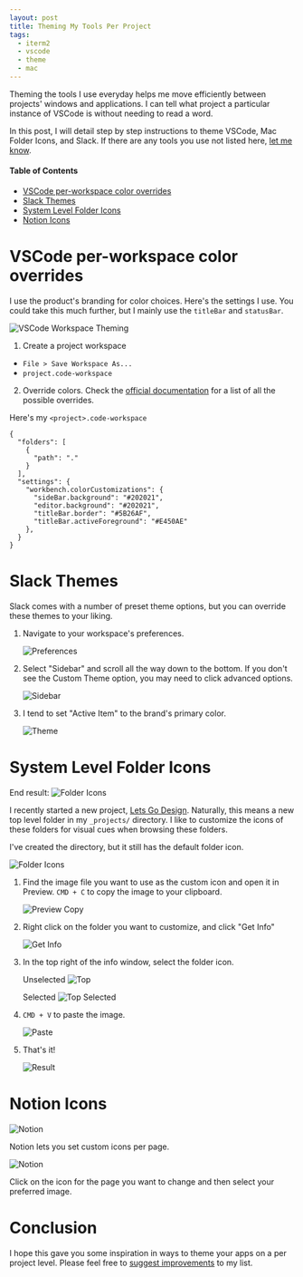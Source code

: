 ```yaml
---
layout: post
title: Theming My Tools Per Project
tags:
  - iterm2
  - vscode
  - theme
  - mac
---
```


Theming the tools I use everyday helps me move efficiently between projects' windows and applications. I can tell what project a particular instance of VSCode is without needing to read a word.

In this post, I will detail step by step instructions to theme VSCode, Mac Folder Icons, and Slack. If there are any tools you use not listed here, [let me know](https://twitter.com/attackrunryan).

#### Table of Contents

- [VSCode per-workspace color overrides](#vscode)
- [Slack Themes](#slack)
- [System Level Folder Icons](#system)
- [Notion Icons](#notion)


# <a name="vscode">VSCode per-workspace color overrides
I use the product's branding for color choices. Here's the settings I use. You could take this much further, but I mainly use the `titleBar` and `statusBar`.

![VSCode Workspace Theming](/images/vscode-theming.png)

1. Create a project workspace
  - `File > Save Workspace As...` 
  - `project.code-workspace`

2. Override colors. Check the [official documentation](https://code.visualstudio.com/api/references/theme-color) for a list of all the possible overrides.

Here's my `<project>.code-workspace`
```
{
  "folders": [
    {
      "path": "."
    }
  ],
  "settings": {
    "workbench.colorCustomizations": {
      "sideBar.background": "#202021",
      "editor.background": "#202021",
      "titleBar.border": "#5B26AF",
      "titleBar.activeForeground": "#E450AE"
    },
  }
}
```

# <a name="slack">Slack Themes

Slack comes with a number of preset theme options, but you can override these themes to your liking.

1. Navigate to your workspace's preferences.

    ![Preferences](/images/slackTheme/01_preferences.png)

2. Select "Sidebar" and scroll all the way down to the bottom. If you don't see the Custom Theme option, you may need to click advanced options.

    ![Sidebar](/images/slackTheme/02_sidebar.png)

3. I tend to set "Active Item" to the brand's primary color.

    ![Theme](/images/slackTheme/03_theme.png)

# <a name="system">System Level Folder Icons

End result:
![Folder Icons](/images/customFolderIcon/07_result.png)

I recently started a new project, [Lets Go Design](https://lets-go.design). Naturally, this means a new top level folder in my `_projects/` directory. I like to customize the icons of these folders for visual cues when browsing these folders.

I've created the directory, but it still has the default folder icon.

![Folder Icons](/images/customFolderIcon/01_current.png)

1. Find the image file you want to use as the custom icon and open it in Preview. `CMD + C` to copy the image to your clipboard.

    ![Preview Copy](/images/customFolderIcon/02_previewCopy.png)

2. Right click on the folder you want to customize, and click "Get Info"

    ![Get Info](/images/customFolderIcon/03_getInfo.png)

3. In the top right of the info window, select the folder icon.

    Unselected
    ![Top](/images/customFolderIcon/04_top.png)

    Selected
    ![Top Selected](/images/customFolderIcon/05_topSelected.png)

4. `CMD + V` to paste the image.

    ![Paste](/images/customFolderIcon/06_paste.png)

5. That's it!

    ![Result](/images/customFolderIcon/07_result.png)


# <a name="notion"></a>Notion Icons

![Notion](/images/notionTheme/01_notion.png)

Notion lets you set custom icons per page.

![Notion](/images/notionTheme/02_chooseFile.png)

Click on the icon for the page you want to change and then select your preferred image.

# Conclusion

I hope this gave you some inspiration in ways to theme your apps on a per project level. Please feel free to [suggest improvements]((https://twitter.com/attackrunryan)) to my list.
